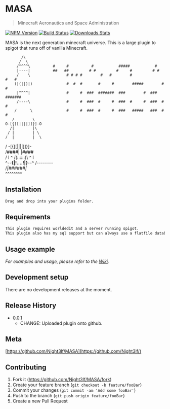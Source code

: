 # MASA
> Minecraft Aeronautics and Space Administration

[![NPM Version][npm-image]][npm-url]
[![Build Status][travis-image]][travis-url]
[![Downloads Stats][npm-downloads]][npm-url]

MASA is the next generation minecraft universe. This is a large plugin to spigot that runs off of vanilla Minecraft.

           /\
          /  \
         /^^^^\	         #     #          #           #####           #    
         |----|	         ##   ##         # #         #     #         # #
         /    \                # # # #        #   #        #              #   # 
        (|(||)|)               #  #  #       #     #        #####        #     #
         |^^^^|                #     #  ###  #######  ###        #  ###  #######
         /----\                #     #  ###  #     #  ###  #     #  ###  #     #
        /      \               #     #  ###  #     #  ###   #####   ###  #     #
       /        \
    O-[{[[||||]]}]-O
      /|        |\
     / |        | \
    /  |        |  \
   / -[{[[||||]]}]- \
  /####|        |####\
 / I ^ /(::::::)\ ^ I \
^--____{|!....!|}____--^
       /--------\
      /_|######|_\
        ^^^^^^^^

## Installation

```sh
Drag and drop into your plugins folder.
```

## Requirements

```sh
This plugin requires worldedit and a server running spigot.
This plugin also has my sql support but can always use a flatfile database.
```

## Usage example

_For examples and usage, please refer to the [Wiki][wiki]._

## Development setup

There are no development releases at the moment.

## Release History

* 0.0.1
    * CHANGE: Uploaded plugin onto github.

## Meta

[https://github.com/Night3lf/MASA](https://github.com/Night3lf/)

## Contributing

1. Fork it (<https://github.com/Night3lf/MASA/fork>)
2. Create your feature branch (`git checkout -b feature/fooBar`)
3. Commit your changes (`git commit -am 'Add some fooBar'`)
4. Push to the branch (`git push origin feature/fooBar`)
5. Create a new Pull Request

<!-- Markdown link & img dfn's -->
[npm-image]: https://img.shields.io/npm/v/datadog-metrics.svg?style=flat-square
[npm-url]: https://npmjs.org/package/datadog-metrics
[npm-downloads]: https://img.shields.io/npm/dm/datadog-metrics.svg?style=flat-square
[travis-image]: https://img.shields.io/travis/dbader/node-datadog-metrics/master.svg?style=flat-square
[travis-url]: https://travis-ci.org/dbader/node-datadog-metrics
[wiki]: https://github.com/Night3lf/MASA/wiki

